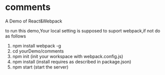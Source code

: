 # comments
A Demo of React&amp;Webpack

to run this demo,Your local setting is supposed to suport webpack,if not do as follows
1. npm install webpack -g 
2. cd yourDemo/comments
3. npm init (init your workspace with webpack.config.js)
4. npm install (install requires as described in package.json)
5. npm start (start the server)
